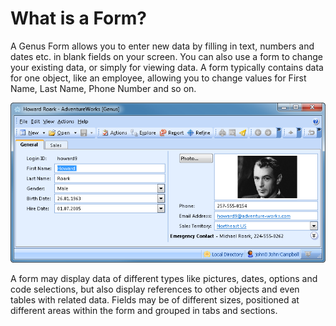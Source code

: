 # What is a Form?

A Genus Form allows you to enter new data by filling in text, numbers and dates etc. in blank fields on your screen. You can also use a form to change your existing data, or simply for viewing data. A form typically contains data for one object, like an employee, allowing you to change values for First Name, Last Name, Phone Number and so on.

![IDF17CDE85C00F4CB6.ID1F8D51CACCA74C32.png](media/IDF17CDE85C00F4CB6.ID1F8D51CACCA74C32.png)

A form may display data of different types like pictures, dates, options and code selections, but also display references to other objects and even tables with related data. Fields may be of different sizes, positioned at different areas within the form and grouped in tabs and sections.